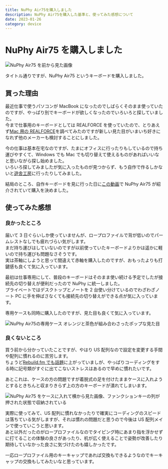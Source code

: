 ```yaml
---
title: NuPhy Air75を購入しました
description: NuPhy Air75を購入した基準と、使ってみた感想について
date: 2023-01-26
category: device
---
```


# NuPhy Air75 を購入しました

![NuPhy Air75 を前から見た画像](/img/post/nuphy-air75/nuphy-air75-view.jpg)

タイトル通りですが、NuPhy Air75 というキーボードを購入しました。

## 買った理由

最近仕事で使うパソコンが MacBook になったのでしばらくそのまま使っていたのですが、やっぱり別でキーボードが欲しくなったのでいろいろと探していました。  
今まで仕事用のキーボードとしては REALFORCE を使っていたので、とりあえず[Mac 用の REALFORCE](https://www.realforce.co.jp/products/R3HG21/)を調べてみたのですが新しい見た目がいまいち好きになれず他のメーカーも検討することにしました。

今の仕事は基本在宅なのですが、たまにオフィスに行ったりもしているので持ち運びやすくて、Windows でも Mac でも切り替えて使えるものがあればいいなと思いながら探し始めました。  
いろいろ探してみましたが気に入ったものが見つからず、もう自作で作るしかないと[遊舎工房](https://yushakobo.jp/)に行ったりしてみました。

結局のところ、自作キーボードを見に行った日に[この動画](https://youtu.be/_TsrDUQYKrw)で NuPhy Air75 が紹介されていて購入を決めました。

## 使ってみた感想

### 良かったところ

届いて 3 日ぐらいしか使っていませんが、ロープロファイルで背が低いのでパームレストなしでも疲れづらい気がします。  
まだ持ち運びはしていないのですが以前使っていたキーボードよりかは遥かに軽いので持ち運びも問題なさそうです。  
実は茶軸にしようと思って間違えて赤軸を購入したのですが、おもったよりも打鍵感も良くて気に入っています。

最初は仕事専用にして、普段のキーボードはそのまま使い続ける予定でしたが接続先の切り替えが便利だったので NuPhy に統一しました。  
プライベートではデスクトップとノートを 2 台使い分けているのでわざわざノート PC に手を伸ばさなくても接続先の切り替えができる点が気に入っています。

専用ケースも同時に購入したのですが、見た目も良くて気に入っています。

![NuPhy Air75の専用ケース オレンジと茶色が組み合わさったポップな見た目](/img/post/nuphy-air75/nuphy-box.jpg)

### 良くないところ

買う前から分かっていたことですが、やはり US 配列なので設定を変更する手間や配列に慣れるのに苦労します。  
ちょうど[Rebuild.fm でも話題](https://rebuild.fm/352/)に上がっていましが、やっぱりコーディングをする時に記号類がすぐに出てこないストレスはあるので早めに慣れたいです。

あとこれは、ケースの方の問題ですが着脱式の足を付けたままケースに入れようとするときちんと収まりきらず上の方のキーボードが潰れてしまいます。

![NuPhy Air75 をケースに入れて横から見た画像、ファンクションキーの列が押された状態で収納されている](/img/post/nuphy-air75/nuphy-in-case-side.jpg)

実際に使ってみて、US 配列に慣れなかったりで確実にコーディングのスピードは落ちている気がしますが、それは慣れの問題だと思うので今後は US 配列メインで使っていこうと思います。  
あと以外だったのがロープロファイルなのでタイピング時にあまり指を浮かせずに打てることの体験の良さがあったり、机が広く使えることで姿勢が改善したり期待していなかった良さに気づけたのも嬉しかったです。

一応ロープロファイル用のキーキャップであれば交換もできるようなのでキーキャップの交換もしてみたいなと思っています。
